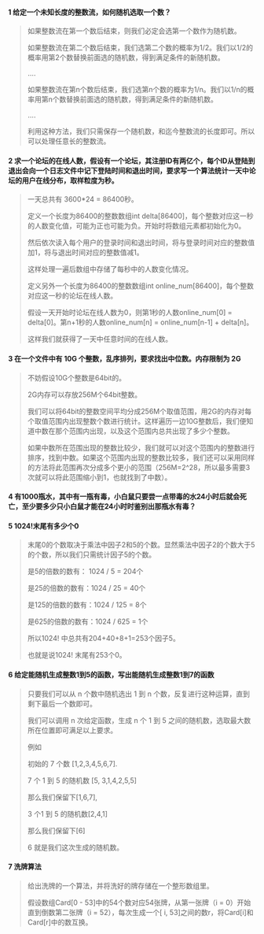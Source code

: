 #### 1 **给定一个未知长度的整数流，如何随机选取一个数？**

> 如果整数流在第一个数后结束，则我们必定会选第一个数作为随机数。
>
> 如果整数流在第二个数后结束，我们选第二个数的概率为1/2。我们以1/2的概率用第2个数替换前面选的随机数，得到满足条件的新随机数。
>
> ....
>
> 如果整数流在第n个数后结束，我们选第n个数的概率为1/n。我们以1/n的概率用第n个数替换前面选的随机数，得到满足条件的新随机数。
>
> ....
>
> 利用这种方法，我们只需保存一个随机数，和迄今整数流的长度即可。所以可以处理任意长的整数流。

#### **2 求一个论坛的在线人数，假设有一个论坛，其注册ID有两亿个，每个ID从登陆到退出会向一个日志文件中记下登陆时间和退出时间，要求写一个算法统计一天中论坛的用户在线分布，取样粒度为秒。**

> 一天总共有 3600*24 = 86400秒。
>
> 定义一个长度为86400的整数数组int delta[86400]，每个整数对应这一秒的人数变化值，可能为正也可能为负。开始时将数组元素都初始化为0。
>
> 然后依次读入每个用户的登录时间和退出时间，将与登录时间对应的整数值加1，将与退出时间对应的整数值减1。
>
> 这样处理一遍后数组中存储了每秒中的人数变化情况。
>
> 定义另外一个长度为86400的整数数组int online_num[86400]，每个整数对应这一秒的论坛在线人数。
>
> 假设一天开始时论坛在线人数为0，则第1秒的人数online_num[0] = delta[0]。第n+1秒的人数online_num[n] = online_num[n-1] + delta[n]。
>
> 这样我们就获得了一天中任意时间的在线人数。

#### **3 在一个文件中有** **10G** **个整数，乱序排列，要求找出中位数。内存限制为** 2G

> 不妨假设10G个整数是64bit的。
>
> 2G内存可以存放256M个64bit整数。
>
> 我们可以将64bit的整数空间平均分成256M个取值范围，用2G的内存对每个取值范围内出现整数个数进行统计。这样遍历一边10G整数后，我们便知道中数在那个范围内出现，以及这个范围内总共出现了多少个整数。
>
> 如果中数所在范围出现的整数比较少，我们就可以对这个范围内的整数进行排序，找到中数。如果这个范围内出现的整数比较多，我们还可以采用同样的方法将此范围再次分成多个更小的范围（256M=2^28，所以最多需要3次就可以将此范围缩小到1，也就找到了中数）。

#### 4 **有**1000瓶水，其中有一瓶有毒，小白鼠只要尝一点带毒的水24小时后就会死亡，至少要多少只小白鼠才能在24小时时鉴别出那瓶水有毒？



#### 5 1024!末尾有多少个0

> 末尾0的个数取决于乘法中因子2和5的个数。显然乘法中因子2的个数大于5的个数，所以我们只需统计因子5的个数。
>
> 是5的倍数的数有： 1024 / 5 = 204个
>
> 是25的倍数的数有：1024 / 25 = 40个
>
> 是125的倍数的数有：1024 / 125 = 8个
>
> 是625的倍数的数有：1024 / 625 = 1个
>
> 所以1024! 中总共有204+40+8+1=253个因子5。
>
> 也就是说1024! 末尾有253个0。

#### 6 给定能随机生成整数1到5的函数，写出能随机生成整数1到7的函数

> 只要我们可以从 n 个数中随机选出 1 到 n 个数，反复进行这种运算，直到剩下最后一个数即可。
>
> 我们可以调用 n 次给定函数，生成 n 个 1 到 5 之间的随机数，选取最大数所在位置即可满足以上要求。
>
> 例如
>
> 初始的 7 个数 [1,2,3,4,5,6,7].
>
> 7 个 1 到 5 的随机数 [5, 3,1,4,2,5,5]
>
> 那么我们保留下[1,6,7],
>
> 3 个1 到 5 的随机数[2,4,1]
>
> 那么我们保留下[6]
>
> 6 就是我们这次生成的随机数。

#### 7 **洗牌算法**

> 给出洗牌的一个算法，并将洗好的牌存储在一个整形数组里。
>
> 假设数组Card[0 - 53]中的54个数对应54张牌，从第一张牌（i = 0）开始直到倒数第二张牌（i = 52），每次生成一个[ i, 53]之间的数r，将Card[i]和Card[r]中的数互换。

